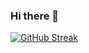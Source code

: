 ### Hi there 👋

[![GitHub Streak](https://streak-stats.demolab.com/?user=mohammadfaisalkhan786)](https://git.io/streak-stats)

<!--
**mohammadfaisalkhan786/mohammadfaisalkhan786** is a ✨ _special_ ✨ repository because its `README.md` (this file) appears on your GitHub profile.

Here are some ideas to get you started:

- 🔭 I’m currently working on ...
- 🌱 I’m currently learning ...
- 👯 I’m looking to collaborate on ...
- 🤔 I’m looking for help with ...
- 💬 Ask me about ...
- 📫 How to reach me: ...
- 😄 Pronouns: ...
- ⚡ Fun fact: ...
-->
